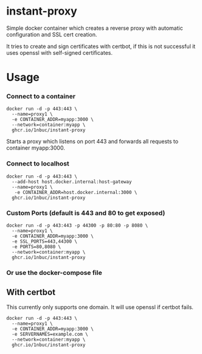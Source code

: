 # instant-proxy

Simple docker container which creates a reverse proxy with automatic configuration and SSL cert creation.

It tries to create and sign certificates with certbot, if this is not successful it uses openssl with self-signed certificates.

# Usage
### Connect to a container
```shell
docker run -d -p 443:443 \
  --name=proxy1 \
  -e CONTAINER_ADDR=myapp:3000 \
  --network=container:myapp \
  ghcr.io/1nbuc/instant-proxy
```
Starts a proxy which listens on port 443 and forwards all requests to container myapp:3000.

### Connect to localhost
```shell
docker run -d -p 443:443 \
  --add-host host.docker.internal:host-gateway
  --name=proxy1 \
   -e CONTAINER_ADDR=host.docker.internal:3000 \
  ghcr.io/1nbuc/instant-proxy
```

### Custom Ports (default is 443 and 80 to get exposed)
```shell
docker run -d -p 443:443 -p 44300 -p 80:80 -p 8080 \
  --name=proxy1 \
  -e CONTAINER_ADDR=myapp:3000 \
  -e SSL_PORTS=443,44300 \
  -e PORTS=80,8080 \
  --network=container:myapp \
  ghcr.io/1nbuc/instant-proxy
```

### Or use the docker-compose file


## With certbot
This currently only supports one domain.
It will use openssl if certbot fails.
```shell
docker run -d -p 443:443 \
  --name=proxy1 \
  -e CONTAINER_ADDR=myapp:3000 \
  -e SERVERNAMES=example.com \
  --network=container:myapp \
  ghcr.io/1nbuc/instant-proxy
```
